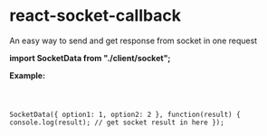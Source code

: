 # react-socket-callback
An easy way to send and get response from socket in one request



<b>import SocketData from "./client/socket";</b>


<b>Example:</b>

<code>
  
SocketData({ option1: 1, option2: 2 }, function(result) {
      console.log(result); // get socket result in here
    });

</code>
